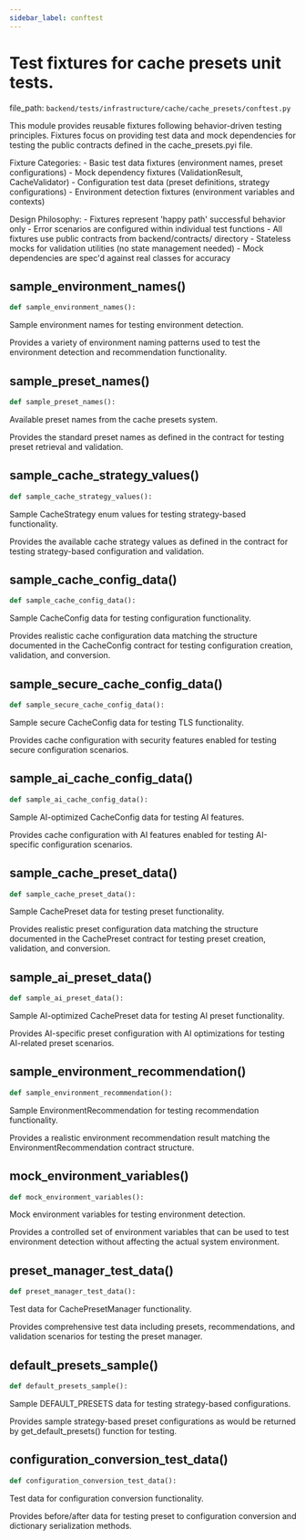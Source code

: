 ```yaml
---
sidebar_label: conftest
---
```


# Test fixtures for cache presets unit tests.

  file_path: `backend/tests/infrastructure/cache/cache_presets/conftest.py`

This module provides reusable fixtures following behavior-driven testing
principles. Fixtures focus on providing test data and mock dependencies
for testing the public contracts defined in the cache_presets.pyi file.

Fixture Categories:
    - Basic test data fixtures (environment names, preset configurations)
    - Mock dependency fixtures (ValidationResult, CacheValidator)
    - Configuration test data (preset definitions, strategy configurations)
    - Environment detection fixtures (environment variables and contexts)

Design Philosophy:
    - Fixtures represent 'happy path' successful behavior only
    - Error scenarios are configured within individual test functions
    - All fixtures use public contracts from backend/contracts/ directory
    - Stateless mocks for validation utilities (no state management needed)
    - Mock dependencies are spec'd against real classes for accuracy

## sample_environment_names()

```python
def sample_environment_names():
```

Sample environment names for testing environment detection.

Provides a variety of environment naming patterns used to test
the environment detection and recommendation functionality.

## sample_preset_names()

```python
def sample_preset_names():
```

Available preset names from the cache presets system.

Provides the standard preset names as defined in the contract
for testing preset retrieval and validation.

## sample_cache_strategy_values()

```python
def sample_cache_strategy_values():
```

Sample CacheStrategy enum values for testing strategy-based functionality.

Provides the available cache strategy values as defined in the contract
for testing strategy-based configuration and validation.

## sample_cache_config_data()

```python
def sample_cache_config_data():
```

Sample CacheConfig data for testing configuration functionality.

Provides realistic cache configuration data matching the structure
documented in the CacheConfig contract for testing configuration
creation, validation, and conversion.

## sample_secure_cache_config_data()

```python
def sample_secure_cache_config_data():
```

Sample secure CacheConfig data for testing TLS functionality.

Provides cache configuration with security features enabled
for testing secure configuration scenarios.

## sample_ai_cache_config_data()

```python
def sample_ai_cache_config_data():
```

Sample AI-optimized CacheConfig data for testing AI features.

Provides cache configuration with AI features enabled
for testing AI-specific configuration scenarios.

## sample_cache_preset_data()

```python
def sample_cache_preset_data():
```

Sample CachePreset data for testing preset functionality.

Provides realistic preset configuration data matching the structure
documented in the CachePreset contract for testing preset creation,
validation, and conversion.

## sample_ai_preset_data()

```python
def sample_ai_preset_data():
```

Sample AI-optimized CachePreset data for testing AI preset functionality.

Provides AI-specific preset configuration with AI optimizations
for testing AI-related preset scenarios.

## sample_environment_recommendation()

```python
def sample_environment_recommendation():
```

Sample EnvironmentRecommendation for testing recommendation functionality.

Provides a realistic environment recommendation result matching the
EnvironmentRecommendation contract structure.

## mock_environment_variables()

```python
def mock_environment_variables():
```

Mock environment variables for testing environment detection.

Provides a controlled set of environment variables that can be
used to test environment detection without affecting the actual
system environment.

## preset_manager_test_data()

```python
def preset_manager_test_data():
```

Test data for CachePresetManager functionality.

Provides comprehensive test data including presets, recommendations,
and validation scenarios for testing the preset manager.

## default_presets_sample()

```python
def default_presets_sample():
```

Sample DEFAULT_PRESETS data for testing strategy-based configurations.

Provides sample strategy-based preset configurations as would be
returned by get_default_presets() function for testing.

## configuration_conversion_test_data()

```python
def configuration_conversion_test_data():
```

Test data for configuration conversion functionality.

Provides before/after data for testing preset to configuration
conversion and dictionary serialization methods.
